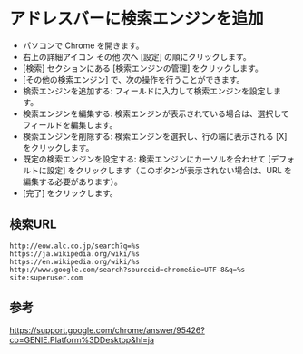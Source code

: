﻿# アドレスバーに検索エンジンを追加

- パソコンで Chrome を開きます。
- 右上の詳細アイコン その他 次へ [設定] の順にクリックします。
- [検索] セクションにある [検索エンジンの管理] をクリックします。
- [その他の検索エンジン] で、次の操作を行うことができます。
- 検索エンジンを追加する: フィールドに入力して検索エンジンを設定します。
- 検索エンジンを編集する: 検索エンジンが表示されている場合は、選択してフィールドを編集します。
- 検索エンジンを削除する: 検索エンジンを選択し、行の端に表示される [X] をクリックします。
- 既定の検索エンジンを設定する: 検索エンジンにカーソルを合わせて [デフォルトに設定] をクリックします（このボタンが表示されない場合は、URL を編集する必要があります）。
- [完了] をクリックします。

## 検索URL

```
http://eow.alc.co.jp/search?q=%s
https://ja.wikipedia.org/wiki/%s
https://en.wikipedia.org/wiki/%s
http://www.google.com/search?sourceid=chrome&ie=UTF-8&q=%s site:superuser.com
```

## 参考
https://support.google.com/chrome/answer/95426?co=GENIE.Platform%3DDesktop&hl=ja
